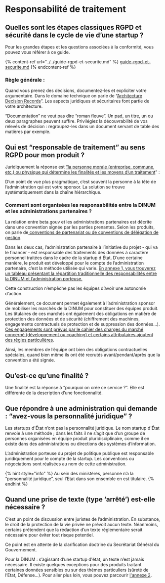 # Responsabilité de traitement

## **Quelles sont les étapes classiques RGPD et sécurité dans le cycle de vie d’une startup ?**

Pour les grandes étapes et les questions associées à la conformité, vous pouvez vous référer à ce guide.

{% content-ref url="../../guide-rgpd-et-securite.md" %}
[guide-rgpd-et-securite.md](../../guide-rgpd-et-securite.md)
{% endcontent-ref %}

### Règle générale :

Quand vous prenez des décisions, documentez-les et expliciter votre argumentaire. Dans le domaine technique on parle de “[Architecture Decision Records](https://github.com/joelparkerhenderson/architecture\_decision\_record)”. Les aspects juridiques et sécuritaires font partie de votre architecture.

“Documentation” ne veut pas dire “roman fleuve”. Un pad, un titre, un ou deux paragraphes peuvent suffire. Privilégiez la découvrabilité de vos relevés de décision : regroupez-les dans un document servant de table des matières par exemple.

## **Qui est “responsable de traitement” au sens RGPD pour mon produit ?**

Juridiquement la réponse est [“la personne morale (entreprise, commune, etc.) ou physique qui détermine les finalités et les moyens d’un traitement](https://www.cnil.fr/fr/definition/responsable-de-traitement)” :

D’un point de vue plus pragmatique, c’est souvent la personne à la tête de l’administration qui est votre sponsor. La solution se trouve systématiquement dans la chaîne hiérarchique.

### **Comment sont organisées les responsabilités entre la DINUM et les administrations partenaires ?**

La relation entre beta.gouv et les administrations partenaires est décrite dans une convention signée par les parties prenantes. Selon les produits, on parle de[ conventions de partenariat ou de conventions de délégation de gestion](broken-reference).

Dans les deux cas, l’administration partenaire à l’initiative du projet - qui va le financer - est responsable des traitements des données à caractère personnel traitées dans le cadre de la startup d'État. D’une certaine manière, le produit est développé pour le compte de l’administration partenaire, c’est la méthode utilisée qui varie. [En annexe 1, vous trouverez un tableau présentant la répartition traditionnelle des responsabilités entre la DINUM et l’administration porteuse.](annexe-1-tableau-presentant-la-repartition-traditionnelle-entre-les-startups-detat-et-leurs-spons.md)

Cette construction n’empêche pas les équipes d’avoir une autonomie d’action.

Généralement, ce document permet également à l’administration sponsor de mobiliser les marchés de la DINUM pour constituer des équipes produit. Les titulaires de ces marchés ont également des obligations en matière de protection des données et de sécurité (chiffrement des machines, engagements contractuels de protection et de suppression des données…). [Ces engagements sont prévus par le cahier des charges du marché concerné (développement ou coaching) et certains attributaires ajoutent des règles particulières](../../../gestion-administrative/marches-publics-beta.gouv.fr).

Ainsi, les membres de l’équipe ont bien des obligations contractuelles spéciales, quand bien même ils ont été recrutés avant/pendant/après que la convention a été signée.

## **Qu’est-ce qu’une finalité ?**

Une finalité est la réponse à “pourquoi on crée ce service ?”. Elle est différente de la description d’une fonctionnalité.

## **Que répondre à une administration qui demande : “avez-vous la personnalité juridique” ?**

Les startups d'État n’ont pas la personnalité juridique. Le nom startup d'État renvoie à une méthode ; dans les faits il ne s’agit que d’un groupe de personnes organisées en équipe produit pluridisciplinaire, comme il en existe dans des administrations ou directions des systèmes d’information.

L’administration porteuse du projet de politique publique est responsable juridiquement pour le compte de la startup. Les conventions ou négociations sont réalisées au nom de cette administration.

{% hint style="info" %}
Au sein des ministères, personne n’a la “personnalité juridique”, seul l’Etat dans son ensemble en est titulaire.
{% endhint %}

## **Quand une prise de texte (type ‘arrêté’) est-elle nécessaire ?**

C’est un point de discussion entre juristes de l’administration. En substance, le droit de la protection de la vie privée ne prévoit aucun texte. Néanmoins, certains prétendent que la rédaction d’un texte réglementaire serait nécessaire pour éviter tout risque potentiel.

Ce point est en attente de la clarification doctrine du Secrétariat Général du Gouvernement.

Pour la DINUM : s’agissant d’une startup d'état, un texte n’est jamais nécessaire. Il existe quelques exceptions pour des produits traitant certaines données sensibles ou sur des thèmes particuliers (sûreté de l’Etat, Défense…). Pour aller plus loin, vous pouvez parcourir [l'annexe 2](annexe-2-dans-quel-cas-un-texte-juridique-est-il-necessaire-pour-mettre-en-oeuvre-mon-produit.md).
